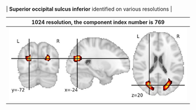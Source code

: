 


| **Superior occipital sulcus inferior** identified on various resolutions |

| 1024 resolution, the component index number is 769|  
|:---:|  
| ![Component 1024](../1024/final/769.jpg "From component 1024: Superior occipital sulcus inferior") |